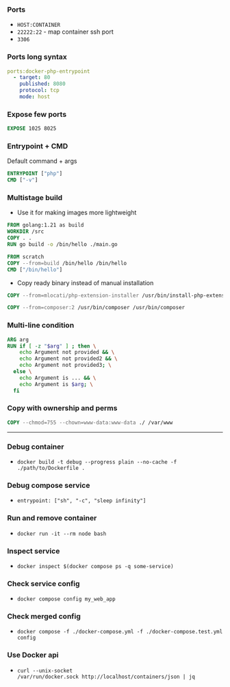 ### Ports
- `HOST:CONTAINER`
- `22222:22` - map container ssh port
- `3306`

### Ports long syntax
```yml
ports:docker-php-entrypoint
  - target: 80
    published: 8080
    protocol: tcp
    mode: host
```

### Expose few ports
```Dockerfile
EXPOSE 1025 8025
```

### Entrypoint + CMD
Default command + args
```Dockerfile
ENTRYPOINT ["php"]
CMD ["-v"]
```

### Multistage build
- Use it for making images more lightweight
```Dockerfile
FROM golang:1.21 as build
WORKDIR /src
COPY . .
RUN go build -o /bin/hello ./main.go

FROM scratch
COPY --from=build /bin/hello /bin/hello
CMD ["/bin/hello"]
```

- Copy ready binary instead of manual installation
```dockerfile
COPY --from=mlocati/php-extension-installer /usr/bin/install-php-extensions /usr/local/bin/

COPY --from=composer:2 /usr/bin/composer /usr/bin/composer
```

### Multi-line condition
```Dockerfile
ARG arg
RUN if [ -z "$arg" ] ; then \
    echo Argument not provided && \
    echo Argument not provided2 && \
    echo Argument not provided3; \
  else \
    echo Argument is ... && \
    echo Argument is $arg; \
  fi
```

### Copy with ownership and perms

```dockerfile
COPY --chmod=755 --chown=www-data:www-data ./ /var/www
```

---

### Debug container
- `docker build -t debug --progress plain --no-cache -f ./path/to/Dockerfile .`

### Debug compose service
- `entrypoint: ["sh", "-c", "sleep infinity"]`

### Run and remove container
- `docker run -it --rm node bash`

### Inspect service
- `docker inspect $(docker compose ps -q some-service)`

### Check service config
- `docker compose config my_web_app`

### Check merged config
- `docker compose -f ./docker-compose.yml -f ./docker-compose.test.yml config`

### Use Docker api
- `curl --unix-socket /var/run/docker.sock http://localhost/containers/json | jq`

